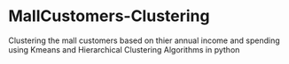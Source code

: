 # MallCustomers-Clustering
Clustering the  mall customers based on thier annual income and spending using Kmeans and Hierarchical Clustering Algorithms in python
